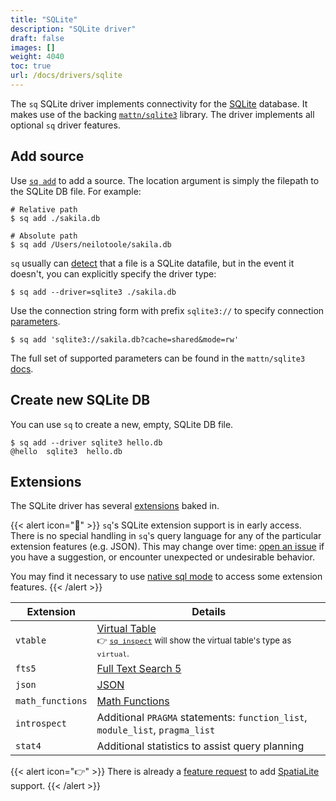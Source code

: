 ```yaml
---
title: "SQLite"
description: "SQLite driver"
draft: false
images: []
weight: 4040
toc: true
url: /docs/drivers/sqlite
---
```

The `sq` SQLite driver implements connectivity for
the [SQLite](https://www.sqlite.org) database. It makes use of the backing
[`mattn/sqlite3`](https://github.com/mattn/go-sqlite3) library.
The driver implements all optional `sq` driver features.

## Add source

Use [`sq add`](/docs/cmd/add) to add a source. The location argument is simply the
filepath to the SQLite DB file. For example:

```shell
# Relative path
$ sq add ./sakila.db

# Absolute path
$ sq add /Users/neilotoole/sakila.db
```

`sq` usually can [detect](/docs/detect#driver-type) that a file is a SQLite datafile, but in the event
it doesn't, you can explicitly specify the driver type:

```shell
$ sq add --driver=sqlite3 ./sakila.db
```

Use the connection string form with prefix `sqlite3://` to specify
connection [parameters](https://github.com/mattn/go-sqlite3#connection-string).

```shell
$ sq add 'sqlite3://sakila.db?cache=shared&mode=rw'
```

The full set of supported parameters can be found in the `mattn/sqlite3`
[docs](https://github.com/mattn/go-sqlite3#connection-string).


## Create new SQLite DB

You can use `sq` to create a new, empty, SQLite DB file.

```shell
$ sq add --driver sqlite3 hello.db
@hello  sqlite3  hello.db
```

## Extensions

The SQLite driver has several [extensions](https://github.com/mattn/go-sqlite3#feature--extension-list) baked in.

{{< alert icon="🐥" >}}
`sq`'s SQLite extension support is in early access. There is no special handling
in `sq`'s query language for any of the particular extension features (e.g. JSON). This may
change over time: [open an issue](https://github.com/neilotoole/sq/issues/new/choose)
if you have a suggestion, or encounter unexpected or undesirable behavior.

You may find it necessary to use [native sql mode](/docs/cmd/sql) to access some
extension features.
{{< /alert >}}

| Extension        | Details                                                                                                                                                 |
|------------------|---------------------------------------------------------------------------------------------------------------------------------------------------------|
| `vtable`         | [Virtual Table](https://www.sqlite.org/vtab.html) <br/><small>👉 [`sq inspect`](/docs/inspect) will show the virtual table's type as `virtual`.</small> |
| `fts5`           | [Full Text Search 5](https://www.sqlite.org/fts5.html)                                                                                                  |
| `json`           | [JSON](https://sqlite.org/json1.html)                                                                                                                   |
| `math_functions` | [Math Functions](https://www.sqlite.org/lang_mathfunc.html)                                                                                             |
| `introspect`     | Additional `PRAGMA` statements: `function_list`, `module_list`, `pragma_list`                                                                           |
| `stat4`          | Additional statistics to assist query planning                                                                                                          |

{{< alert icon="👉" >}}
There is already a [feature request](https://github.com/neilotoole/sq/issues/86) to
add [SpatiaLite](https://www.gaia-gis.it/fossil/libspatialite/index) support.
{{< /alert >}}
